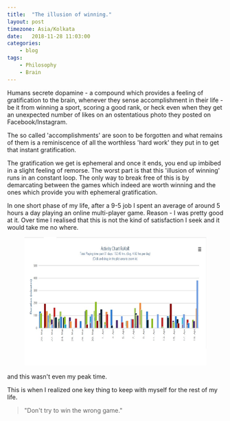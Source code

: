 ```yaml
---
title:  "The illusion of winning."
layout: post
timezone: Asia/Kolkata
date:   2018-11-28 11:03:00
categories:
    - blog
tags:
    - Philosophy
    - Brain
---
```


Humans secrete dopamine - a compound which provides a feeling of gratification to the brain, whenever they sense accomplishment in their life - be it from winning a sport, scoring a good rank, or heck even when they get an unexpected number of likes on an ostentatious photo they posted on Facebook/Instagram.  

The so called 'accomplishments' are soon to be forgotten and what remains of them is a reminiscence of all the worthless 'hard work' they put in to get that instant gratification.  

The gratification we get is ephemeral and once it ends, you end up imbibed in a slight feeling of remorse. The worst part is that this 'illusion of winning' runs in an constant loop. The only way to break free of this is by demarcating between the games which indeed are worth winning and the ones which provide you with ephemeral gratification.  

In one short phase of my life, after a 9-5 job I spent an average of around 5 hours a day playing an online multi-player game. Reason - I was pretty good at it. Over time I realised that this is not the kind of satisfaction I seek and it would take me no where.  

<figure>
    <center>
        <img src='/img/stats.jpg' width='700' height='300'><figcaption></figcaption>
    </center>
</figure>
and this wasn't even my peak time.

This is when I realized one key thing to keep with myself for the rest of my life.  
> "Don't try to win the wrong game."  
